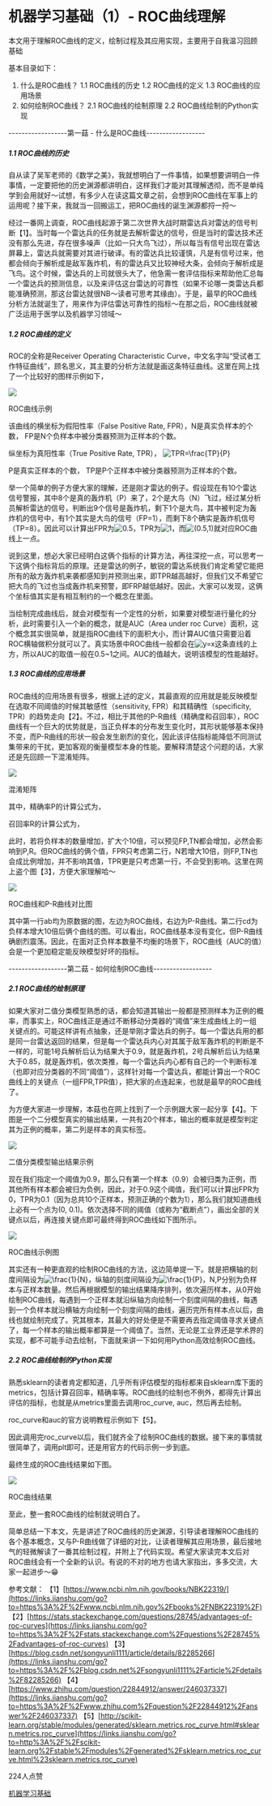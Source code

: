 # 机器学习基础（1）- ROC曲线理解

本文用于理解ROC曲线的定义，绘制过程及其应用实现，主要用于自我温习回顾基础

基本目录如下：

1. 什么是ROC曲线？
   1.1 ROC曲线的历史
   1.2 ROC曲线的定义
   1.3 ROC曲线的应用场景
2. 如何绘制ROC曲线？
   2.1 ROC曲线的绘制原理
   2.2 ROC曲线绘制的Python实现

------------------第一菇 - 什么是ROC曲线------------------

##### 1.1 ROC曲线的历史

自从读了吴军老师的《数学之美》，我就想明白了一件事情，如果想要讲明白一件事情，一定要把他的历史渊源都讲明白，这样我们才能对其理解透彻，而不是单纯学到会用就好～试想，有多少人在读这篇文章之前，会想到ROC曲线在军事上的运用呢？接下来，我就当一回搬运工，把ROC曲线的诞生渊源都捋一捋～

经过一番网上调查，ROC曲线起源于第二次世界大战时期雷达兵对雷达的信号判断【1】。当时每一个雷达兵的任务就是去解析雷达的信号，但是当时的雷达技术还没有那么先进，存在很多噪声（比如一只大鸟飞过），所以每当有信号出现在雷达屏幕上，雷达兵就需要对其进行破译。有的雷达兵比较谨慎，凡是有信号过来，他都会倾向于解析成是敌军轰炸机，有的雷达兵又比较神经大条，会倾向于解析成是飞鸟。这个时候，雷达兵的上司就很头大了，他急需一套评估指标来帮助他汇总每一个雷达兵的预测信息，以及来评估这台雷达的可靠性（如果不论哪一类雷达兵都能准确预测，那这台雷达就很NB～读者可思考其缘由）。于是，最早的ROC曲线分析方法就诞生了，用来作为评估雷达可靠性的指标～在那之后，ROC曲线就被广泛运用于医学以及机器学习领域～

##### 1.2 ROC曲线的定义

ROC的全称是Receiver Operating Characteristic Curve，中文名字叫“受试者工作特征曲线”，顾名思义，其主要的分析方法就是画这条特征曲线。这里在网上找了一个比较好的图样示例如下，

![](https://upload-images.jianshu.io/upload_images/11525720-7eedb3ee87fa4111.jpg?imageMogr2/auto-orient/strip|imageView2/2/w/519/format/webp)

ROC曲线示例

该曲线的横坐标为假阳性率（False Positive Rate, FPR），N是真实负样本的个数，
FP是N个负样本中被分类器预测为正样本的个数。

纵坐标为真阳性率（True Positive Rate, TPR），
![TPR=\frac{TP}{P}](https://math.jianshu.com/math?formula=TPR%3D%5Cfrac%7BTP%7D%7BP%7D)

P是真实正样本的个数，
TP是P个正样本中被分类器预测为正样本的个数。

举一个简单的例子方便大家的理解，还是刚才雷达的例子。假设现在有10个雷达信号警报，其中8个是真的轰炸机（P）来了，2个是大鸟（N）飞过，经过某分析员解析雷达的信号，判断出9个信号是轰炸机，剩下1个是大鸟，其中被判定为轰炸机的信号中，有1个其实是大鸟的信号（FP=1），而剩下8个确实是轰炸机信号（TP=8）。因此可以计算出FPR为![0.5](https://math.jianshu.com/math?formula=0.5)，TPR为![1](https://math.jianshu.com/math?formula=1)，而![(0.5,1)](https://math.jianshu.com/math?formula=(0.5%2C1))就对应ROC曲线上一点。

说到这里，想必大家已经明白这俩个指标的计算方法，再往深挖一点，可以思考一下这俩个指标背后的原理。还是雷达的例子，敏锐的雷达系统我们肯定希望它能把所有的敌方轰炸机来袭都感知到并预测出来，即TPR越高越好，但我们又不希望它把大鸟的飞过也当成轰炸机来预警，即FRP越低越好。因此，大家可以发现，这俩个坐标值其实是有相互制约的一个概念在里面。

当绘制完成曲线后，就会对模型有一个定性的分析，如果要对模型进行量化的分析，此时需要引入一个新的概念，就是AUC（Area under roc Curve）面积，这个概念其实很简单，就是指ROC曲线下的面积大小，而计算AUC值只需要沿着ROC横轴做积分就可以了。真实场景中ROC曲线一般都会在![y=x](https://math.jianshu.com/math?formula=y%3Dx)这条直线的上方，所以AUC的取值一般在0.5~1之间。AUC的值越大，说明该模型的性能越好。

##### 1.3 ROC曲线的应用场景

ROC曲线的应用场景有很多，根据上述的定义，其最直观的应用就是能反映模型在选取不同阈值的时候其敏感性（sensitivity, FPR）和其精确性（specificity, TPR）的趋势走向【2】。不过，相比于其他的P-R曲线（精确度和召回率），ROC曲线有一个巨大的优势就是，当正负样本的分布发生变化时，其形状能够基本保持不变，而P-R曲线的形状一般会发生剧烈的变化，因此该评估指标能降低不同测试集带来的干扰，更加客观的衡量模型本身的性能。要解释清楚这个问题的话，大家还是先回顾一下混淆矩阵。

![](https://upload-images.jianshu.io/upload_images/11525720-7131daae2ff90acb.png?imageMogr2/auto-orient/strip|imageView2/2/w/621/format/webp)

混淆矩阵

其中，精确率P的计算公式为，

召回率R的计算公式为，

此时，若将负样本的数量增加，扩大个10倍，可以预见FP,TN都会增加，必然会影响到P,R。但ROC曲线的俩个值，FPR只考虑第二行，N若增大10倍，则FP,TN也会成比例增加，并不影响其值，TPR更是只考虑第一行，不会受到影响。这里在网上盗个图【3】，方便大家理解哈～

![](https://upload-images.jianshu.io/upload_images/11525720-311f6fb4e809447d.png?imageMogr2/auto-orient/strip|imageView2/2/w/1167/format/webp)

ROC曲线和P-R曲线对比图

其中第一行ab均为原数据的图，左边为ROC曲线，右边为P-R曲线。第二行cd为负样本增大10倍后俩个曲线的图。可以看出，ROC曲线基本没有变化，但P-R曲线确剧烈震荡。因此，在面对正负样本数量不均衡的场景下，ROC曲线（AUC的值）会是一个更加稳定能反映模型好坏的指标。

------------------第二菇 - 如何绘制ROC曲线------------------

##### 2.1 ROC曲线的绘制原理

如果大家对二值分类模型熟悉的话，都会知道其输出一般都是预测样本为正例的概率，而事实上，ROC曲线正是通过不断移动分类器的“阈值”来生成曲线上的一组关键点的。可能这样讲有点抽象，还是举刚才雷达兵的例子。每一个雷达兵用的都是同一台雷达返回的结果，但是每一个雷达兵内心对其属于敌军轰炸机的判断是不一样的，可能1号兵解析后认为结果大于0.9，就是轰炸机，2号兵解析后认为结果大于0.85，就是轰炸机，依次类推，每一个雷达兵内心都有自己的一个判断标准（也即对应分类器的不同“阈值”），这样针对每一个雷达兵，都能计算出一个ROC曲线上的关键点（一组FPR,TPR值），把大家的点连起来，也就是最早的ROC曲线了。

为方便大家进一步理解，本菇也在网上找到了一个示例跟大家一起分享【4】。下图是一个二分模型真实的输出结果，一共有20个样本，输出的概率就是模型判定其为正例的概率，第二列是样本的真实标签。

![](https://upload-images.jianshu.io/upload_images/11525720-cb0c836e33757b87.png?imageMogr2/auto-orient/strip|imageView2/2/w/1200/format/webp)

二值分类模型输出结果示例

现在我们指定一个阈值为0.9，那么只有第一个样本（0.9）会被归类为正例，而其他所有样本都会被归为负例，因此，对于0.9这个阈值，我们可以计算出FPR为0，TPR为0.1（因为总共10个正样本，预测正确的个数为1），那么我们就知道曲线上必有一个点为(0, 0.1)。依次选择不同的阈值（或称为“截断点”），画出全部的关键点以后，再连接关键点即可最终得到ROC曲线如下图所示。

![](https://upload-images.jianshu.io/upload_images/11525720-dd2545eaaaa7c2ba.png?imageMogr2/auto-orient/strip|imageView2/2/w/1200/format/webp)

ROC曲线示例图

其实还有一种更直观的绘制ROC曲线的方法，这边简单提一下。就是把横轴的刻度间隔设为![\frac{1}{N}](https://math.jianshu.com/math?formula=%5Cfrac%7B1%7D%7BN%7D)，纵轴的刻度间隔设为![\frac{1}{P}](https://math.jianshu.com/math?formula=%5Cfrac%7B1%7D%7BP%7D)，N,P分别为负样本与正样本数量。然后再根据模型的输出结果降序排列，依次遍历样本，从0开始绘制ROC曲线，每遇到一个正样本就沿纵轴方向绘制一个刻度间隔的曲线，每遇到一个负样本就沿横轴方向绘制一个刻度间隔的曲线，遍历完所有样本点以后，曲线也就绘制完成了。究其根本，其最大的好处便是不需要再去指定阈值寻求关键点了，每一个样本的输出概率都算是一个阈值了。当然，无论是工业界还是学术界的实现，都不可能手动去绘制，下面就来讲一下如何用Python高效绘制ROC曲线。

##### 2.2 ROC曲线绘制的Python实现

熟悉sklearn的读者肯定都知道，几乎所有评估模型的指标都来自sklearn库下面的metrics，包括计算召回率，精确率等。ROC曲线的绘制也不例外，都得先计算出评估的指标，也就是从metrics里面去调用roc_curve, auc，然后再去绘制。

roc_curve和auc的官方说明教程示例如下【5】。

因此调用完roc_curve以后，我们就齐全了绘制ROC曲线的数据。接下来的事情就很简单了，调用plt即可，还是用官方的代码示例一步到底。

最终生成的ROC曲线结果如下图。

![](https://upload-images.jianshu.io/upload_images/11525720-b9141c284217c73a.png?imageMogr2/auto-orient/strip|imageView2/2/w/1200/format/webp)

ROC曲线结果

至此，整一套ROC曲线的绘制就说明白了。

简单总结一下本文，先是讲述了ROC曲线的历史渊源，引导读者理解ROC曲线的各个基本概念，又与P-R曲线做了详细的对比，让读者理解其应用场景，最后接地气的轻微解读了一番其绘制过程，并附上了代码实现。希望大家读完本文后对ROC曲线会有一个全新的认识。有说的不对的地方也请大家指出，多多交流，大家一起进步～😁

参考文献：
【1】[https://www.ncbi.nlm.nih.gov/books/NBK22319/](https://links.jianshu.com/go?to=https%3A%2F%2Fwww.ncbi.nlm.nih.gov%2Fbooks%2FNBK22319%2F)
【2】[https://stats.stackexchange.com/questions/28745/advantages-of-roc-curves](https://links.jianshu.com/go?to=https%3A%2F%2Fstats.stackexchange.com%2Fquestions%2F28745%2Fadvantages-of-roc-curves)
【3】[https://blog.csdn.net/songyunli1111/article/details/82285266](https://links.jianshu.com/go?to=https%3A%2F%2Fblog.csdn.net%2Fsongyunli1111%2Farticle%2Fdetails%2F82285266)
【4】[https://www.zhihu.com/question/22844912/answer/246037337](https://links.jianshu.com/go?to=https%3A%2F%2Fwww.zhihu.com%2Fquestion%2F22844912%2Fanswer%2F246037337)
【5】[http://scikit-learn.org/stable/modules/generated/sklearn.metrics.roc_curve.html#sklearn.metrics.roc_curve](https://links.jianshu.com/go?to=http%3A%2F%2Fscikit-learn.org%2Fstable%2Fmodules%2Fgenerated%2Fsklearn.metrics.roc_curve.html%23sklearn.metrics.roc_curve)

224人点赞

[机器学习基础](https://www.jianshu.com/nb/24136361)
